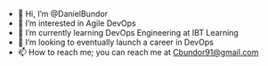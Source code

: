 - 👋 Hi, I’m @DanielBundor
- 👀 I’m interested in Agile DevOps
- 🌱 I’m currently learning DevOps Engineering at IBT Learning
- 💞️ I’m looking to eventually launch a career in DevOps
- 📫 How to reach me; you can reach me at Cbundor91@gmail.com

<!---
DanielBundor/DanielBundor is a ✨ special ✨ repository because its `README.md` (this file) appears on your GitHub profile.
You can click the Preview link to take a look at your changes.
--->
